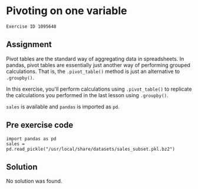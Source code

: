 
#  Pivoting on one variable

```
Exercise ID 1095648
```

##  Assignment 

Pivot tables are the standard way of aggregating data in spreadsheets. In pandas, pivot tables are essentially just another way of performing grouped calculations. That is, the `.pivot_table()` method is just an alternative to `.groupby()`. 

In this exercise, you'll perform calculations using `.pivot_table()` to replicate the calculations you performed in the last lesson using `.groupby()`.

`sales` is available and `pandas` is imported as `pd`.

##  Pre exercise code 

```
import pandas as pd
sales = pd.read_pickle("/usr/local/share/datasets/sales_subset.pkl.bz2")
```



##  Solution 

No solution was found.


